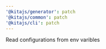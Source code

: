 ```yaml
---
'@kitajs/generator': patch
'@kitajs/common': patch
'@kitajs/cli': patch
---
```


Read configurations from env varibles
